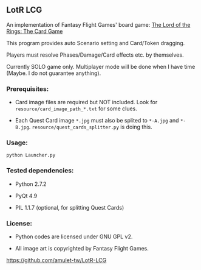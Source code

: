 ## LotR LCG

An implementation of Fantasy Flight Games' board game: <a href="http://www.fantasyflightgames.com/edge_minisite.asp?eidm=129">The Lord of the Rings: The Card Game</a>

This program provides auto Scenario setting and Card/Token dragging.

Players must resolve Phases/Damage/Card effects etc. by themselves.

Currently SOLO game only. Multiplayer mode will be done when I have time (Maybe. I do not guarantee anything).


### Prerequisites:

* Card image files are required but NOT included. Look for `resource/card_image_path_*.txt` for some clues.

* Each Quest Card image `*.jpg` must also be splited to `*-A.jpg` and `*-B.jpg`. `resource/quest_cards_splitter.py` is doing this.


### Usage:

`python Launcher.py`


### Tested dependencies:

* Python 2.7.2

* PyQt   4.9

* PIL    1.1.7  (optional, for splitting Quest Cards)


### License:

* Python codes are licensed under GNU GPL v2.

* All image art is copyrighted by Fantasy Flight Games.


https://github.com/amulet-tw/LotR-LCG